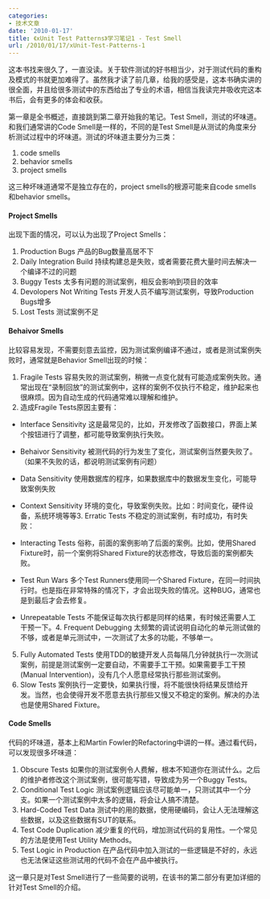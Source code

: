 ```yaml
---
categories:
- 技术文章
date: '2010-01-17'
title: 《xUnit Test Patterns》学习笔记1 - Test Smell
url: /2010/01/17/xUnit-Test-Patterns-1
---
```



这本书找来很久了，一直没读。关于软件测试的好书相当少，对于测试代码的重构及模式的书就更加难得了。虽然我才读了前几章，给我的感受是，这本书确实讲的很全面，并且给很多测试中的东西给出了专业的术语，相信当我读完并吸收完这本书后，会有更多的体会和收获。

第一章是全书概述，直接跳到第二章开始我的笔记。Test Smell，测试的坏味道。和我们通常讲的Code Smell是一样的，不同的是Test Smell是从测试的角度来分析测试过程中的坏味道。测试的坏味道主要分为三类：

1.  code smells
2.  behavior smells
3.  project smells

这三种坏味道通常不是独立存在的，project smells的根源可能来自code smells和behavior smells。

#### Project Smells

出现下面的情况，可以认为出现了Project Smells：

1.  Production Bugs 产品的Bug数量高居不下
2.  Daily Integration Build 持续构建总是失败，或者需要花费大量时间去解决一个编译不过的问题
3.  Buggy Tests 太多有问题的测试案例，相反会影响到项目的效率
4.  Devolopers Not Writing Tests 开发人员不编写测试案例，导致Production Bugs增多
5.  Lost Tests 测试案例不足

#### Behaivor Smells

比较容易发现，不需要刻意去监控，因为测试案例编译不通过，或者是测试案例失败时，通常就是Behavior Smell出现的时候：

1.  Fragile Tests 容易失败的测试案例，稍微一点变化就有可能造成案例失败。通常出现在&#8220;录制回放&#8221;的测试案例中，这样的案例不仅执行不稳定，维护起来也很麻烦。因为自动生成的代码通常难以理解和维护。
2.  造成Fragile Tests原因主要有：

*   Interface Sensitivity 这是最常见的，比如，开发修改了函数接口，界面上某个按钮进行了调整，都可能导致案例执行失败。
*   Behaivor Sensitivity 被测代码的行为发生了变化，测试案例当然要失败了。（如果不失败的话，都说明测试案例有问题）
*   Data Sensitivity 使用数据库的程序，如果数据库中的数据发生变化，可能导致案例失败
*   Context Sensitivity 环境的变化，导致案例失败。比如：时间变化，硬件设备，系统环境等等3.  Erratic Tests 不稳定的测试案例，有时成功，有时失败：

*   Interacting Tests 俗称，前面的案例影响了后面的案例。比如，使用Shared Fixture时，前一个案例将Shared Fixture的状态修改，导致后面的案例都失败。
*   Test Run Wars 多个Test Runners使用同一个Shared Fixture，在同一时间执行时。也是指在非常特殊的情况下，才会出现失败的情况。这种BUG，通常也是到最后才会去修复。
*   Unrepeatable Tests 不能保证每次执行都是同样的结果，有时候还需要人工干预一下。4.  Frequent Debugging 太频繁的调试说明自动化的单元测试做的不够，或者是单元测试中，一次测试了太多的功能，不够单一。
5.  Fully Automated Tests 使用TDD的敏捷开发人员每隔几分钟就执行一次测试案例，前提是测试案例一定要自动，不需要手工干预。如果需要手工干预(Manual Intervention)，没有几个人愿意经常执行那些测试案例。
6.  Slow Tests 案例执行一定要快，如果执行慢，将不能很快将结果反馈给开发。当然，也会使得开发不愿意去执行那些又慢又不稳定的案例。解决的办法也是使用Shared Fixture。

#### Code Smells

代码的坏味道，基本上和Martin Fowler的Refactoring中讲的一样。通过看代码，可以发现很多坏味道：

1.  Obscure Tests 如果你的测试案例令人费解，根本不知道你在测试什么。之后的维护者修改这个测试案例，很可能写错，导致成为另一个Buggy Tests。
2.  Conditional Test Logic 测试案例逻辑应该尽可能单一，只测试其中一个分支。如果一个测试案例中太多的逻辑，将会让人搞不清楚。
3.  Hard-Coded Test Data 测试中的用的数据，使用硬编码，会让人无法理解这些数据，以及这些数据有SUT的联系。
4.  Test Code Duplication 减少重复的代码，增加测试代码的复用性。一个常见的方法是使用Test Utility Methods。
5.  Test Logic in Production 在产品代码中加入测试的一些逻辑是不好的，永远也无法保证这些测试用的代码不会在产品中被执行。

这一章只是对Test Smell进行了一些简要的说明，在该书的第二部分有更加详细的针对Test Smell的介绍。